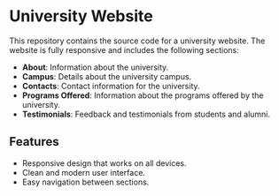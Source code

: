 # University Website

This repository contains the source code for a university website. The website is fully responsive and includes the following sections:

- **About**: Information about the university.
- **Campus**: Details about the university campus.
- **Contacts**: Contact information for the university.
- **Programs Offered**: Information about the programs offered by the university.
- **Testimonials**: Feedback and testimonials from students and alumni.

## Features

- Responsive design that works on all devices.
- Clean and modern user interface.
- Easy navigation between sections.
